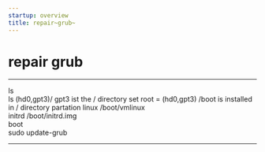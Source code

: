 ```yaml
---
startup: overview
title: repair~grub~
---
```


repair grub
===========

  ------------------------- ---------------------------------------------
  ls                        
  ls (hd0,gpt3)/            gpt3 ist the / directory
  set root = (hd0,gpt3)     /boot is installed in / directory partation
  linux /boot/vmlinux       
  initrd /boot/initrd.img   
  boot                      
  sudo update-grub          
  ------------------------- ---------------------------------------------
